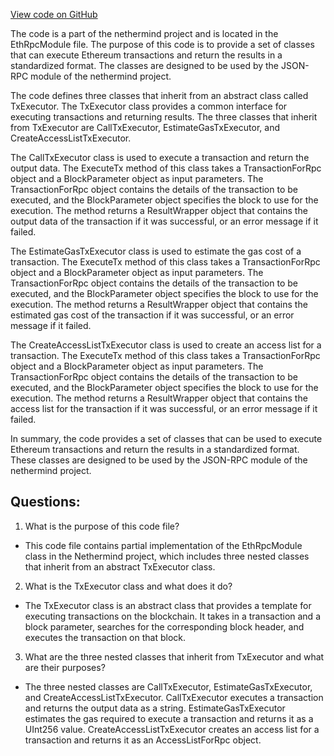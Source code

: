 [View code on GitHub](https://github.com/nethermindeth/nethermind/Nethermind.JsonRpc/Modules/Eth/EthModule.TransactionExecutor.cs)

The code is a part of the nethermind project and is located in the EthRpcModule file. The purpose of this code is to provide a set of classes that can execute Ethereum transactions and return the results in a standardized format. The classes are designed to be used by the JSON-RPC module of the nethermind project.

The code defines three classes that inherit from an abstract class called TxExecutor. The TxExecutor class provides a common interface for executing transactions and returning results. The three classes that inherit from TxExecutor are CallTxExecutor, EstimateGasTxExecutor, and CreateAccessListTxExecutor.

The CallTxExecutor class is used to execute a transaction and return the output data. The ExecuteTx method of this class takes a TransactionForRpc object and a BlockParameter object as input parameters. The TransactionForRpc object contains the details of the transaction to be executed, and the BlockParameter object specifies the block to use for the execution. The method returns a ResultWrapper object that contains the output data of the transaction if it was successful, or an error message if it failed.

The EstimateGasTxExecutor class is used to estimate the gas cost of a transaction. The ExecuteTx method of this class takes a TransactionForRpc object and a BlockParameter object as input parameters. The TransactionForRpc object contains the details of the transaction to be executed, and the BlockParameter object specifies the block to use for the execution. The method returns a ResultWrapper object that contains the estimated gas cost of the transaction if it was successful, or an error message if it failed.

The CreateAccessListTxExecutor class is used to create an access list for a transaction. The ExecuteTx method of this class takes a TransactionForRpc object and a BlockParameter object as input parameters. The TransactionForRpc object contains the details of the transaction to be executed, and the BlockParameter object specifies the block to use for the execution. The method returns a ResultWrapper object that contains the access list for the transaction if it was successful, or an error message if it failed.

In summary, the code provides a set of classes that can be used to execute Ethereum transactions and return the results in a standardized format. These classes are designed to be used by the JSON-RPC module of the nethermind project.
## Questions: 
 1. What is the purpose of this code file?
- This code file contains partial implementation of the EthRpcModule class in the Nethermind project, which includes three nested classes that inherit from an abstract TxExecutor class.

2. What is the TxExecutor class and what does it do?
- The TxExecutor class is an abstract class that provides a template for executing transactions on the blockchain. It takes in a transaction and a block parameter, searches for the corresponding block header, and executes the transaction on that block.

3. What are the three nested classes that inherit from TxExecutor and what are their purposes?
- The three nested classes are CallTxExecutor, EstimateGasTxExecutor, and CreateAccessListTxExecutor. CallTxExecutor executes a transaction and returns the output data as a string. EstimateGasTxExecutor estimates the gas required to execute a transaction and returns it as a UInt256 value. CreateAccessListTxExecutor creates an access list for a transaction and returns it as an AccessListForRpc object.